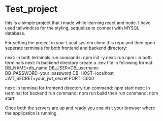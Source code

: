 # Test_project
this is a simple project that i made while learning react and node. I have used tailwindcss for the styling, sequelize to connect with MYSQL database.


For setting the project in your Local system clone this repo and then open seperate terminals for both frontend and backend directory:

next:   in both terminals run comaands: npm init -y
next:   run npm i in both terminals
next:   In backend directory create a .env file in following format:
         DB_NAME=db_name
         DB_USER=DB_username
         DB_PASSWORD=your_password
         DB_HOST=localhost
         JWT_SECRET=your_jwt_secret
         PORT=5000
       
next:   in terminal for frontend directory run command:  npm start
next:   In terminal for backend run command: npm run build
        then run command:  npm start

Once both the servers are up and ready you cna visit your browser where the application is running.
